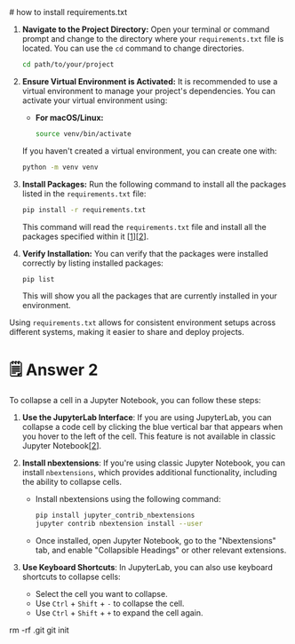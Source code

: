 <response>
# how to install requirements.txt

1. **Navigate to the Project Directory:**
   Open your terminal or command prompt and change to the directory where your `requirements.txt` file is located. You can use the `cd` command to change directories.

   ```bash
   cd path/to/your/project
   ```

2. **Ensure Virtual Environment is Activated:**
   It is recommended to use a virtual environment to manage your project's dependencies. You can activate your virtual environment using:

   - **For macOS/Linux:**
     ```bash
     source venv/bin/activate
     ```

   If you haven't created a virtual environment, you can create one with:

   ```bash
   python -m venv venv
   ```

3. **Install Packages:**
   Run the following command to install all the packages listed in the `requirements.txt` file:

   ```bash
   pip install -r requirements.txt
   ```

   This command will read the `requirements.txt` file and install all the packages specified within it [[1](https://stackoverflow.com/questions/7225900/how-can-i-install-packages-using-pip-according-to-the-requirements-txt-file-from)][[2](https://note.nkmk.me/en/python-pip-install-requirements/)].

4. **Verify Installation:**
   You can verify that the packages were installed correctly by listing installed packages:

   ```bash
   pip list
   ```

   This will show you all the packages that are currently installed in your environment.

Using `requirements.txt` allows for consistent environment setups across different systems, making it easier to share and deploy projects.

# 🗒️ Answer 2

To collapse a cell in a Jupyter Notebook, you can follow these steps:

1. **Use the JupyterLab Interface**: If you are using JupyterLab, you can collapse a code cell by clicking the blue vertical bar that appears when you hover to the left of the cell. This feature is not available in classic Jupyter Notebook[[2](https://discourse.jupyter.org/t/can-i-collapse-fold-cells-in-the-exported-html-file-from-a-notebook/8579)].

2. **Install nbextensions**: If you're using classic Jupyter Notebook, you can install `nbextensions`, which provides additional functionality, including the ability to collapse cells.
   - Install nbextensions using the following command:
     ```bash
     pip install jupyter_contrib_nbextensions
     jupyter contrib nbextension install --user
     ```
   - Once installed, open Jupyter Notebook, go to the "Nbextensions" tab, and enable "Collapsible Headings" or other relevant extensions.

3. **Use Keyboard Shortcuts**: In JupyterLab, you can also use keyboard shortcuts to collapse cells:
   - Select the cell you want to collapse.
   - Use `Ctrl` + `Shift` + `-` to collapse the cell.
   - Use `Ctrl` + `Shift` + `+` to expand the cell again.

rm -rf .git
git init
